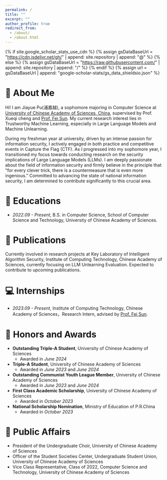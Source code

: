 ```yaml
---
permalink: /
title: ""
excerpt: ""
author_profile: true
redirect_from: 
  - /about/
  - /about.html
---
```


{% if site.google_scholar_stats_use_cdn %}
{% assign gsDataBaseUrl = "https://cdn.jsdelivr.net/gh/" | append: site.repository | append: "@" %}
{% else %}
{% assign gsDataBaseUrl = "https://raw.githubusercontent.com/" | append: site.repository | append: "/" %}
{% endif %}
{% assign url = gsDataBaseUrl | append: "google-scholar-stats/gs_data_shieldsio.json" %}

<span class='anchor' id='about-me'></span>


<!-- 
My research interest includes neural machine translation and computer vision. I have published more than 100 papers at the top international AI conferences with total <a href='https://scholar.google.com/citations?user=DhtAFkwAAAAJ'>google scholar citations <strong><span id='total_cit'>260000+</span></strong></a> (You can also use google scholar badge <a href='https://scholar.google.com/citations?user=DhtAFkwAAAAJ'><img src="https://img.shields.io/endpoint?url={{ url | url_encode }}&logo=Google%20Scholar&labelColor=f6f6f6&color=9cf&style=flat&label=citations"></a>).
-->

# 👋 About Me
Hi! I am Jiayue Pu(浦嘉越), a sophomore majoring in Computer Science at [University of Chinese Academy of Sciences, China](https://www.ucas.ac.cn/), supervised by Prof. Xueqi cheng and [Prof. Fei Sun](http://ofey.me/). My current research interest lies in Trustworthy Machine Learning, especially in Large Language Models and Machine Unlearning.

During my freshman year at university, driven by an intense passion for information security, I actively engaged in both practice and competitive events in Capture the Flag (CTF). As I progressed into my sophomore year, I transitioned my focus towards conducting research on the security implications of Large Language Models (LLMs). I am deeply passionate about the field of information security and firmly believe in the principle that "for every clever trick, there is a countermeasure that is even more ingenious." Committed to advancing the state of national information security, I am determined to contribute significantly to this crucial area.


# 📖 Educations
- *2022.09 - Present*, B.S. in Computer Science, School of Computer Science and Technology, University of Chinese Academy of Sciences.
  
# 📝 Publications 
Currently involved in research projects at Key Laboratory of Intelligent Algorithm Security, Institute of Computing Technology, Chinese Academy of Sciences, currently focusing on LLM Unlearning Evaluation. Expected to contribute to upcoming publications.

<!--
<div class='paper-box'><div class='paper-box-image'><div><div class="badge">CVPR 2016</div><img src='images/500x300.png' alt="sym" width="100%"></div></div>
<div class='paper-box-text' markdown="1">

[Deep Residual Learning for Image Recognition](https://openaccess.thecvf.com/content_cvpr_2016/papers/He_Deep_Residual_Learning_CVPR_2016_paper.pdf)

**Kaiming He**, Xiangyu Zhang, Shaoqing Ren, Jian Sun

[**Project**](https://scholar.google.com/citations?view_op=view_citation&hl=zh-CN&user=DhtAFkwAAAAJ&citation_for_view=DhtAFkwAAAAJ:ALROH1vI_8AC) <strong><span class='show_paper_citations' data='DhtAFkwAAAAJ:ALROH1vI_8AC'></span></strong>
- Lorem ipsum dolor sit amet, consectetur adipiscing elit. Vivamus ornare aliquet ipsum, ac tempus justo dapibus sit amet. 
</div>
</div>

- [Lorem ipsum dolor sit amet, consectetur adipiscing elit. Vivamus ornare aliquet ipsum, ac tempus justo dapibus sit amet](https://github.com), A, B, C, **CVPR 2020**
-->

# 💻 Internships
- *2023.09 - Present*, Institute of Computing Technology, Chinese Academy of Sciences，Research Intern, advised by [Prof. Fei Sun](http://ofey.me/).

# 🥇 Honors and Awards
- **Outstanding Triple-A Student**,  University of Chinese Academy of Sciences
  - Awarded in *June 2024*
- **Triple-A Student**, University of Chinese Academy of Sciences
  - Awarded in *June 2023* and *June 2024*
- **Outstanding Communist Youth League Member**, University of Chinese Academy of Sciences
  - Awarded in *June 2023* and *June 2024*
- **First Class Academic Scholarship**, University of Chinese Academy of Sciences
  - Awarded in *October 2023*
- **National Scholarship Nomination**, Ministry of Education of P.R.China
  - Awarded in *October 2023*

<!--
# 💬 Invited Talks
- *2021.06*, Lorem ipsum dolor sit amet, consectetur adipiscing elit. Vivamus ornare aliquet ipsum, ac tempus justo dapibus sit amet. 
- *2021.03*, Lorem ipsum dolor sit amet, consectetur adipiscing elit. Vivamus ornare aliquet ipsum, ac tempus justo dapibus sit amet.  \| [\[video\]](https://github.com/)
-->

# 👩 Public Affairs
- President of the Undergraduate Choir, University of Chinese Academy of Sciences
- Officer of the Student Societies Center, Undergraduate Student Union, University of Chinese Academy of Sciences
- Vice Class Representative, Class of 2022, Computer Science and Technology, University of Chinese Academy of Sciences
